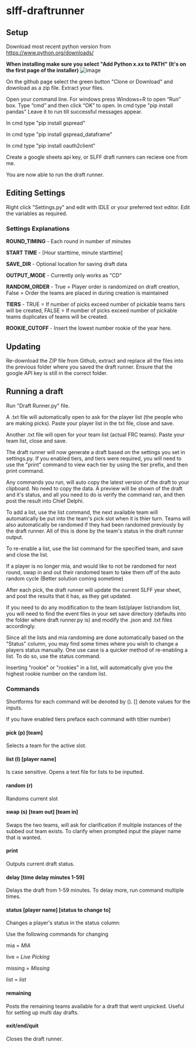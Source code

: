 # slff-draftrunner

## Setup

Download most recent python version from https://www.python.org/downloads/

__**When installing make sure you select "Add Python x.xx to PATH" (It's on the first page of the installer)**__
![image](https://i.imgur.com/RZTCCaK.png)

On the github page select the green button "Clone or Download" and download as a zip file. Extract your files.

Open your command line. For windows press Windows+R to open “Run” box. Type “cmd” and then click “OK” to open. In cmd type "pip install pandas" Leave it to run till successful messages appear.

In cmd type "pip install gspread"

In cmd type "pip install gspread_dataframe"

In cmd type "pip install oauth2client"

Create a google sheets api key, or SLFF draft runners can recieve one from me.

You are now able to run the draft runner.

## Editing Settings

Right click "Settings.py" and edit with IDLE or your preferred text editor. Edit the variables as required.

### Settings Explanations

**ROUND_TIMING** - Each round in number of minutes

**START TIME** - [Hour starttime, minute starttime]

**SAVE_DIR** - Optional location for saving draft data

**OUTPUT_MODE** - Currently only works as "CD"

**RANDOM_ORDER** - True = Player order is randomized on draft creation, False = Order the teams are placed in during creation is maintained

**TIERS** - TRUE = If number of picks exceed number of pickable teams tiers will be created, FALSE = If number of picks exceed number of pickable teams duplicates of teams will be created.

**ROOKIE_CUTOFF** - Insert the lowest number rookie of the year here.

## Updating

Re-download the ZIP file from Github, extract and replace all the files into the previous folder where you saved the draft runner. Ensure that the google API key is still in the correct folder.

## Running a draft

Run "Draft Runner.py" file. 

A .txt file will automatically open to ask for the player list (the people who are making picks). Paste your player list in the txt file, close and save.

Another .txt file will open for your team list (actual FRC teams). Paste your team list, close and save.

The draft runner will now generate a draft based on the settings you set in settings.py. If you enabled tiers, and tiers were required, you will need to use the "print" command to view each tier by using the tier prefix, and then print command.

Any commands you run, will auto copy the latest version of the draft to your clipboard. No need to copy the data. A preview will be shown of the draft and it's status, and all you need to do is verify the command ran, and then post the result into Chief Delphi.

To add a list, use the list command, the next available team will automatically be put into the team's pick slot when it is thier turn.
Teams will also automatically be randomed if they had been randomed previously by the draft runner. All of this is done by the team's status in the draft runner output.

To re-enable a list, use the list command for the specified team, and save and close the list.

If a player is no longer mia, and would like to not be randomed for next round, swap in and out their randomed team to take them off of the auto random cycle (Better solution coming sometime)

After each pick, the draft runner will update the current SLFF year sheet, and post the results that it has, as they get updated.

If you need to do any modification to the team list/player list/random list, you will need to find the event files in your set save directory (defaults into the folder where draft runner.py is) and modify the .json and .txt files accordingly.

Since all the lists and mia randoming are done automatically based on the "Status" column, you may find some times where you wish to change a players status manually. One use case is a quicker method of re-enabling a list. To do so, use the status command.

Inserting "rookie" or "rookies" in a list, will automatically give you the highest rookie number on the random list.

### Commands

Shortforms for each command will be denoted by (). [] denote values for the inputs. 

If you have enabled tiers preface each command with t(tier number)

#### pick (p) [team]

Selects a team for the active slot.

#### list (l) [player name]

Is case sensitive. Opens a text file for lists to be inputted.

#### random (r)

Randoms current slot

#### swap (s) [team out] [team in]

Swaps the two teams, will ask for clarification if multiple instances of the subbed out team exists. To clarify when prompted input the player name that is wanted.

#### print

Outputs current draft status.

#### delay [time delay minutes 1-59]

Delays the draft from 1-59 minutes. To delay more, run command multiple times.

#### status [player name] [status to change to]

Changes a player's status in the status column:

Use the following commands for changing

mia = *MIA*

live = *Live Picking*

missing = *Missing*

list = *list*

#### remaining

Posts the remaining teams available for a draft that went unpicked. Useful for setting up multi day drafts.

#### exit/end/quit

Closes the draft runner.
